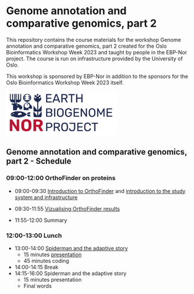 # Genome annotation and comparative genomics, part 2

This repository contains the course materials for the workshop Genome annotation and comparative genomics, part 2 created for the Oslo Bioinformatics Workshop Week 2023 and taught by people in the EBP-Nor project. The course is run on infrastructure provided by the University of Oslo. 

This workshop is sponsored by EBP-Nor in addition to the sponsors for the Oslo Bioinformatics Workshop Week 2023 itself. 

<img src="EBP_Nor-orig.png" alt="EBP_Nor logo" width="300"/>



##  Genome annotation and comparative genomics, part 2 - Schedule

### 09:00-12:00 OrthoFinder on proteins

* 09:00-09:30 [Introduction to OrthoFinder](slides_morning_2.pdf) and [introduction to the study system and infrastructure](00_introduction.md)
 
* 09:30-11:55 [Vizualising OrthoFinder results](https://htmlpreview.github.io/?https://github.com/ebp-nor/genome_annotation_comparative_genomics_part2/blob/main/Obiwow_orthofinder_stats_2023_2.html)

* 11:55-12:00 Summary

### 12:00-13:00 Lunch

* 13:00-14:00 [Spiderman and the adaptive story](https://github.com/ebp-nor/genome_annotation_comparative_genomics_part2/blob/main/dNdS.md)
  * 15 minutes [presentation](slides_afternoon_2.pdf)
  * 45 minutes coding
* 14:00-14:15 Break
* 14:15-16:00 Spiderman and the adaptive story
  * 15 minutes presentation 
  * Final words
